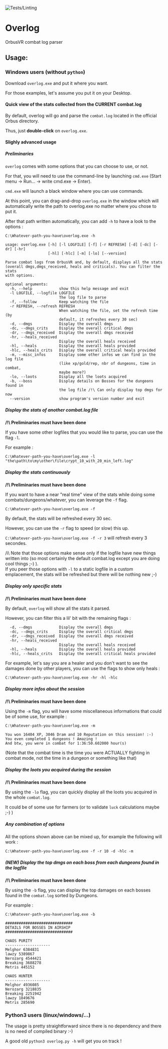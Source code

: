 ![Tests/Linting](https://github.com/jpmondet/Overlog/workflows/Overlog_CI/badge.svg)

# Overlog

OrbusVR combat log parser 

## Usage: 

### Windows users (without `python`)

Download `overlog.exe` and put it where you want.

For those examples, let's assume you put it on your Desktop.


#### Quick view of the stats collected from the CURRENT combat.log

By default, overlog will go and parse the `combat.log` located in the official Orbus directory.

Thus, just **double-click** on `overlog.exe`.


#### Slighly advanced usage

##### Preliminaries

`overlog` comes with some options that you can choose to use, or not.

For that, you will need to use the command-line by launching `cmd.exe` (Start menu -> Run... -> write cmd.exe -> Enter).

`cmd.exe` will launch a black window where you can use commands.

At this point, you can drag-and-drop `overlog.exe` in the window which will automatically write the path to overlog.exe no matter where you chose to put it.

After that path written automatically, you can add `-h` to have a look to the options : 

`C:\Whatever-path-you-have\overlog.exe -h`

```
usage: overlog.exe [-h] [-l LOGFILE] [-f] [-r REFRESH] [-d] [-dc] [-dr] [-hr]
                   [-hl] [-hlc] [-m] [-lo] [--version]

Parse combat logs from OrbusVR and, by default, displays all the stats
(overall dmgs,dmgs_received, heals and criticals). You can filter the stats
with options.

optional arguments:
  -h, --help            show this help message and exit
  -l LOGFILE, --logfile LOGFILE
                        The log file to parse
  -f, --follow          Keep watching the file
  -r REFRESH, --refresh REFRESH
                        When watching the file, set the refresh time (by
                        default, it refreshes every 30 sec)
  -d, --dmgs            Display the overall dmgs
  -dc, --dmgs_crits     Display the overall critical dmgs
  -dr, --dmgs_received  Display the overall dmgs received
  -hr, --heals_received
                        Display the overall heals received
  -hl, --heals          Display the overall heals provided
  -hlc, --heals_crits   Display the overall critical heals provided
  -m, --misc_infos      Display some other infos we can find in the log file
                        (like xp/gold/rep, nbr of dungeons, time in combat,
                        maybe more?)
  -lo, --loots          Display all the loots acquired
  -b, --boss            Display details on Bosses for the dungeons found in
                        the log file /!\ Can only display top dmgs for now
  --version             show program's version number and exit
```

##### Display the stats of another combat.log file

**/!\ Preliminaries must have been done**

If you have some other logfiles that you would like to parse, you can use the flag `-l`.

For example : 

`C:\Whatever-path-you-have\overlog.exe -l "the\path\to\my\other\file\crypt_10_with_20_min_left.log"`

##### Display the stats continuously

**/!\ Preliminaries must have been done**

If you want to have a near "real time" view of the stats while doing some combats/dungeons/whatever, you can leverage the `-f` flag.

`C:\Whatever-path-you-have\overlog.exe -f`


By default, the stats will be refreshed every 30 sec.

However, you can use the `-r` flag to speed (or slow) this up.

`C:\Whatever-path-you-have\overlog.exe -f -r 3` will refresh every 3 secondes.

/i\ Note that those options make sense only if the logfile have new things written into (so most certainly the default combat.log except you are doing cool things ;-) ).  
If you peer those options with `-l` to a static logfile in a custom emplacement, the stats will be refreshed but there will be nothing new ;-)  

##### Display only specific stats

**/!\ Preliminaries must have been done**

By default, `overlog` will show all the stats it parsed.

However, you can filter this a lil' bit with the remaining flags : 
```
  -d, --dmgs            Display the overall dmgs
  -dc, --dmgs_crits     Display the overall critical dmgs
  -dr, --dmgs_received  Display the overall dmgs received
  -hr, --heals_received
                        Display the overall heals received
  -hl, --heals          Display the overall heals provided
  -hlc, --heals_crits   Display the overall critical heals provided
```

For example, let's say you are a healer and you don't want to see the damages done by other players, you can use the flags to show only heals : 

`C:\Whatever-path-you-have\overlog.exe -hr -hl -hlc`

##### Display more infos about the session

**/!\ Preliminaries must have been done**

Using the `-m` flag, you will have some miscellaneous informations that could be of some use, for example : 

`C:\Whatever-path-you-have\overlog.exe -m`

```
You won 16404 XP, 3046 Dram and 10 Reputation on this session! :-)
You even completed 1 dungeons ! Amazing !
And btw, you were in combat for 1:36:50.602000 hour(s)
```
(Note that the combat time is the time you were ACTUALLY fighting in combat mode, not the time in a dungeon or something like that)

##### Display the loots you acquired during the session

**/!\ Preliminaries must have been done**

By using the `-lo` flag, you can quickly display all the loots you acquired in the whole `combat.log`.

It could be of some use for farmers (or to validate `luck` calculations maybe ;-) )

##### Any combination of options

All the options shown above can be mixed up, for example the following will work : 

`C:\Whatever-path-you-have\overlog.exe -f -r 10 -d -hlc -m`

##### (NEW) Display the top dmgs on each boss from each dungeons found in the logfile

**/!\ Preliminaries must have been done**

By using the `-b` flag, you can display the top damages on each bosses found in the `combat.log` sorted by Dungeons.

For example : 

`C:\Whatever-path-you-have\overlog.exe -b`
```
##############################
DETAILS FOR BOSSES IN AIRSHIP
##############################

CHAOS PURITY
--------------------
Melghor 6384831
lawzy 5389867
Nerozarg 4544421
Breaking 3688278
Metris 445152

CHAOS HUNTER
--------------------
Melghor 4936085
Nerozarg 3218835
Breaking 2251942
lawzy 1849676
Metris 285690
```

### Python3 users (linux/windows/...)

The usage is pretty straightforward since there is no dependency and there is no need of compiled binary :-)

A good old `python3 overlog.py -h` will get you on track !
